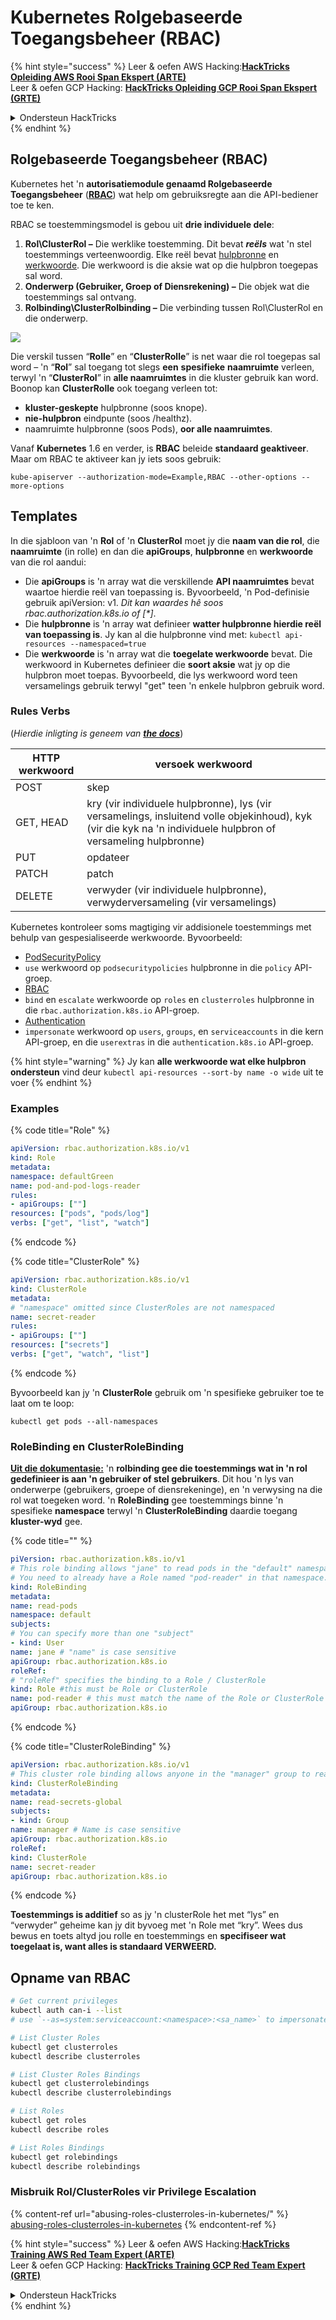 # Kubernetes Rolgebaseerde Toegangsbeheer (RBAC)

{% hint style="success" %}
Leer & oefen AWS Hacking:<img src="../../.gitbook/assets/image (1) (1) (1) (1).png" alt="" data-size="line">[**HackTricks Opleiding AWS Rooi Span Ekspert (ARTE)**](https://training.hacktricks.xyz/courses/arte)<img src="../../.gitbook/assets/image (1) (1) (1) (1).png" alt="" data-size="line">\
Leer & oefen GCP Hacking: <img src="../../.gitbook/assets/image (2) (1).png" alt="" data-size="line">[**HackTricks Opleiding GCP Rooi Span Ekspert (GRTE)**<img src="../../.gitbook/assets/image (2) (1).png" alt="" data-size="line">](https://training.hacktricks.xyz/courses/grte)

<details>

<summary>Ondersteun HackTricks</summary>

* Kyk na die [**subskripsie planne**](https://github.com/sponsors/carlospolop)!
* **Sluit aan by die** 💬 [**Discord groep**](https://discord.gg/hRep4RUj7f) of die [**telegram groep**](https://t.me/peass) of **volg** ons op **Twitter** 🐦 [**@hacktricks\_live**](https://twitter.com/hacktricks_live)**.**
* **Deel hacking truuks deur PRs in te dien na die** [**HackTricks**](https://github.com/carlospolop/hacktricks) en [**HackTricks Cloud**](https://github.com/carlospolop/hacktricks-cloud) github repos.

</details>
{% endhint %}

## Rolgebaseerde Toegangsbeheer (RBAC)

Kubernetes het 'n **autorisatiemodule genaamd Rolgebaseerde Toegangsbeheer** ([**RBAC**](https://kubernetes.io/docs/reference/access-authn-authz/rbac/)) wat help om gebruiksregte aan die API-bediener toe te ken.

RBAC se toestemmingsmodel is gebou uit **drie individuele dele**:

1. **Rol\ClusterRol –** Die werklike toestemming. Dit bevat _**reëls**_ wat 'n stel toestemmings verteenwoordig. Elke reël bevat [hulpbronne](https://kubernetes.io/docs/reference/kubectl/overview/#resource-types) en [werkwoorde](https://kubernetes.io/docs/reference/access-authn-authz/authorization/#determine-the-request-verb). Die werkwoord is die aksie wat op die hulpbron toegepas sal word.
2. **Onderwerp (Gebruiker, Groep of Diensrekening) –** Die objek wat die toestemmings sal ontvang.
3. **Rolbinding\ClusterRolbinding –** Die verbinding tussen Rol\ClusterRol en die onderwerp.

![](https://www.cyberark.com/wp-content/uploads/2018/12/rolebiding_serviceaccount_and_role-1024x551.png)

Die verskil tussen “**Rolle**” en “**ClusterRolle**” is net waar die rol toegepas sal word – 'n “**Rol**” sal toegang tot slegs **een** **spesifieke** **naamruimte** verleen, terwyl 'n “**ClusterRol**” in **alle naamruimtes** in die kluster gebruik kan word. Boonop kan **ClusterRolle** ook toegang verleen tot:

* **kluster-geskepte** hulpbronne (soos knope).
* **nie-hulpbron** eindpunte (soos /healthz).
* naamruimte hulpbronne (soos Pods), **oor alle naamruimtes**.

Vanaf **Kubernetes** 1.6 en verder, is **RBAC** beleide **standaard geaktiveer**. Maar om RBAC te aktiveer kan jy iets soos gebruik:
```
kube-apiserver --authorization-mode=Example,RBAC --other-options --more-options
```
## Templates

In die sjabloon van 'n **Rol** of 'n **ClusterRol** moet jy die **naam van die rol**, die **naamruimte** (in rolle) en dan die **apiGroups**, **hulpbronne** en **werkwoorde** van die rol aandui:

* Die **apiGroups** is 'n array wat die verskillende **API naamruimtes** bevat waartoe hierdie reël van toepassing is. Byvoorbeeld, 'n Pod-definisie gebruik apiVersion: v1. _Dit kan waardes hê soos rbac.authorization.k8s.io of \[\*]_.
* Die **hulpbronne** is 'n array wat definieer **watter hulpbronne hierdie reël van toepassing is**. Jy kan al die hulpbronne vind met: `kubectl api-resources --namespaced=true`
* Die **werkwoorde** is 'n array wat die **toegelate werkwoorde** bevat. Die werkwoord in Kubernetes definieer die **soort aksie** wat jy op die hulpbron moet toepas. Byvoorbeeld, die lys werkwoord word teen versamelings gebruik terwyl "get" teen 'n enkele hulpbron gebruik word.

### Rules Verbs

(_Hierdie inligting is geneem van_ [_**the docs**_](https://kubernetes.io/docs/reference/access-authn-authz/authorization/#determine-the-request-verb))

| HTTP werkwoord | versoek werkwoord                                                                                                                                                  |
| -------------- | ------------------------------------------------------------------------------------------------------------------------------------------------------------------ |
| POST           | skep                                                                                                                                                               |
| GET, HEAD      | kry (vir individuele hulpbronne), lys (vir versamelings, insluitend volle objekinhoud), kyk (vir die kyk na 'n individuele hulpbron of versameling hulpbronne) |
| PUT            | opdateer                                                                                                                                                           |
| PATCH          | patch                                                                                                                                                              |
| DELETE         | verwyder (vir individuele hulpbronne), verwyderversameling (vir versamelings)                                                                                     |

Kubernetes kontroleer soms magtiging vir addisionele toestemmings met behulp van gespesialiseerde werkwoorde. Byvoorbeeld:

* [PodSecurityPolicy](https://kubernetes.io/docs/concepts/policy/pod-security-policy/)
* `use` werkwoord op `podsecuritypolicies` hulpbronne in die `policy` API-groep.
* [RBAC](https://kubernetes.io/docs/reference/access-authn-authz/rbac/#privilege-escalation-prevention-and-bootstrapping)
* `bind` en `escalate` werkwoorde op `roles` en `clusterroles` hulpbronne in die `rbac.authorization.k8s.io` API-groep.
* [Authentication](https://kubernetes.io/docs/reference/access-authn-authz/authentication/)
* `impersonate` werkwoord op `users`, `groups`, en `serviceaccounts` in die kern API-groep, en die `userextras` in die `authentication.k8s.io` API-groep.

{% hint style="warning" %}
Jy kan **alle werkwoorde wat elke hulpbron ondersteun** vind deur `kubectl api-resources --sort-by name -o wide` uit te voer
{% endhint %}

### Examples

{% code title="Role" %}
```yaml
apiVersion: rbac.authorization.k8s.io/v1
kind: Role
metadata:
namespace: defaultGreen
name: pod-and-pod-logs-reader
rules:
- apiGroups: [""]
resources: ["pods", "pods/log"]
verbs: ["get", "list", "watch"]
```
{% endcode %}

{% code title="ClusterRole" %}
```yaml
apiVersion: rbac.authorization.k8s.io/v1
kind: ClusterRole
metadata:
# "namespace" omitted since ClusterRoles are not namespaced
name: secret-reader
rules:
- apiGroups: [""]
resources: ["secrets"]
verbs: ["get", "watch", "list"]
```
{% endcode %}

Byvoorbeeld kan jy 'n **ClusterRole** gebruik om 'n spesifieke gebruiker toe te laat om te loop:
```
kubectl get pods --all-namespaces
```
### **RoleBinding en ClusterRoleBinding**

[**Uit die dokumentasie:**](https://kubernetes.io/docs/reference/access-authn-authz/rbac/#rolebinding-and-clusterrolebinding) 'n **rolbinding gee die toestemmings wat in 'n rol gedefinieer is aan 'n gebruiker of stel gebruikers**. Dit hou 'n lys van onderwerpe (gebruikers, groepe of diensrekeninge), en 'n verwysing na die rol wat toegeken word. 'n **RoleBinding** gee toestemmings binne 'n spesifieke **namespace** terwyl 'n **ClusterRoleBinding** daardie toegang **kluster-wyd** gee.

{% code title="" %}
```yaml
piVersion: rbac.authorization.k8s.io/v1
# This role binding allows "jane" to read pods in the "default" namespace.
# You need to already have a Role named "pod-reader" in that namespace.
kind: RoleBinding
metadata:
name: read-pods
namespace: default
subjects:
# You can specify more than one "subject"
- kind: User
name: jane # "name" is case sensitive
apiGroup: rbac.authorization.k8s.io
roleRef:
# "roleRef" specifies the binding to a Role / ClusterRole
kind: Role #this must be Role or ClusterRole
name: pod-reader # this must match the name of the Role or ClusterRole you wish to bind to
apiGroup: rbac.authorization.k8s.io
```
{% endcode %}

{% code title="ClusterRoleBinding" %}
```yaml
apiVersion: rbac.authorization.k8s.io/v1
# This cluster role binding allows anyone in the "manager" group to read secrets in any namespace.
kind: ClusterRoleBinding
metadata:
name: read-secrets-global
subjects:
- kind: Group
name: manager # Name is case sensitive
apiGroup: rbac.authorization.k8s.io
roleRef:
kind: ClusterRole
name: secret-reader
apiGroup: rbac.authorization.k8s.io
```
{% endcode %}

**Toestemmings is additief** so as jy 'n clusterRole het met “lys” en “verwyder” geheime kan jy dit byvoeg met 'n Role met “kry”. Wees dus bewus en toets altyd jou rolle en toestemmings en **specifiseer wat toegelaat is, want alles is standaard VERWEERD.**

## **Opname van RBAC**
```bash
# Get current privileges
kubectl auth can-i --list
# use `--as=system:serviceaccount:<namespace>:<sa_name>` to impersonate a service account

# List Cluster Roles
kubectl get clusterroles
kubectl describe clusterroles

# List Cluster Roles Bindings
kubectl get clusterrolebindings
kubectl describe clusterrolebindings

# List Roles
kubectl get roles
kubectl describe roles

# List Roles Bindings
kubectl get rolebindings
kubectl describe rolebindings
```
### Misbruik Rol/ClusterRoles vir Privilege Escalation

{% content-ref url="abusing-roles-clusterroles-in-kubernetes/" %}
[abusing-roles-clusterroles-in-kubernetes](abusing-roles-clusterroles-in-kubernetes/)
{% endcontent-ref %}

{% hint style="success" %}
Leer & oefen AWS Hacking:<img src="../../.gitbook/assets/image (1) (1) (1) (1).png" alt="" data-size="line">[**HackTricks Training AWS Red Team Expert (ARTE)**](https://training.hacktricks.xyz/courses/arte)<img src="../../.gitbook/assets/image (1) (1) (1) (1).png" alt="" data-size="line">\
Leer & oefen GCP Hacking: <img src="../../.gitbook/assets/image (2) (1).png" alt="" data-size="line">[**HackTricks Training GCP Red Team Expert (GRTE)**<img src="../../.gitbook/assets/image (2) (1).png" alt="" data-size="line">](https://training.hacktricks.xyz/courses/grte)

<details>

<summary>Ondersteun HackTricks</summary>

* Kyk na die [**subskripsie planne**](https://github.com/sponsors/carlospolop)!
* **Sluit aan by die** 💬 [**Discord groep**](https://discord.gg/hRep4RUj7f) of die [**telegram groep**](https://t.me/peass) of **volg** ons op **Twitter** 🐦 [**@hacktricks\_live**](https://twitter.com/hacktricks_live)**.**
* **Deel hacking truuks deur PRs in te dien na die** [**HackTricks**](https://github.com/carlospolop/hacktricks) en [**HackTricks Cloud**](https://github.com/carlospolop/hacktricks-cloud) github repos.

</details>
{% endhint %}
